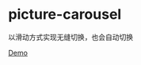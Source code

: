 # picture-carousel
以滑动方式实现无缝切换，也会自动切换

[Demo](https://mlen123.github.io/picture-carousel/index.html)
